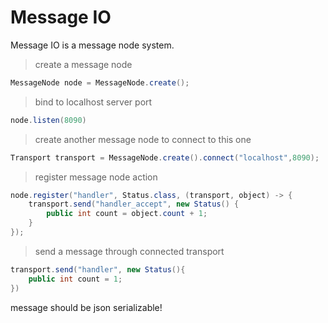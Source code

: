 # Message IO

Message IO is a message node system. 

> create a message node

```java
MessageNode node = MessageNode.create();
```

> bind to localhost server port

```java
node.listen(8090)
```

> create another message node to connect to this one

```java
Transport transport = MessageNode.create().connect("localhost",8090);
```

> register message node action

```java
node.register("handler", Status.class, (transport, object) -> {
    transport.send("handler_accept", new Status() {
        public int count = object.count + 1;
    }
});
```

> send a message through connected transport

```java
transport.send("handler", new Status(){
    public int count = 1;
})
```

message should be json serializable!